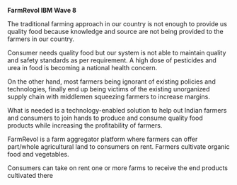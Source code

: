 **FarmRevol IBM Wave 8**


The traditional farming approach in our country is not enough to provide us  quality food because knowledge and source are not being provided to the farmers in our country.

Consumer needs quality food but our system is not able to maintain quality and safety standards as per requirement. A high dose of pesticides and urea in food is becoming a national health concern.

 On the other hand, most farmers being ignorant of existing policies and technologies, finally end up being victims of the existing unorganized supply chain with middlemen squeezing farmers to increase margins.
 
What is needed is a technology-enabled solution to help out Indian farmers and consumers to join hands to produce and consume quality food products while increasing the profitability of farmers.

FarmRevol is a farm aggregator platform where farmers can offer part/whole agricultural land to consumers on rent. 
Farmers cultivate organic food and vegetables.

Consumers can take on rent one or more farms to receive the end products cultivated there



